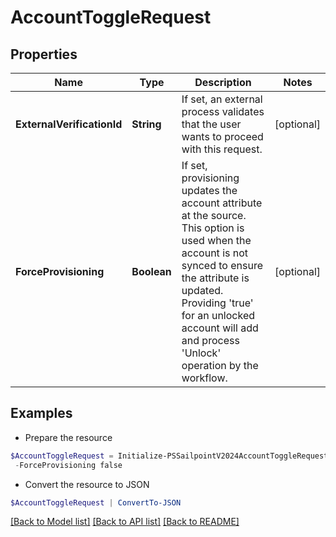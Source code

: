 # AccountToggleRequest
## Properties

Name | Type | Description | Notes
------------ | ------------- | ------------- | -------------
**ExternalVerificationId** | **String** | If set, an external process validates that the user wants to proceed with this request. | [optional] 
**ForceProvisioning** | **Boolean** | If set, provisioning updates the account attribute at the source.   This option is used when the account is not synced to ensure the attribute is updated. Providing &#39;true&#39; for an unlocked account will add and process &#39;Unlock&#39; operation by the workflow. | [optional] 

## Examples

- Prepare the resource
```powershell
$AccountToggleRequest = Initialize-PSSailpointV2024AccountToggleRequest  -ExternalVerificationId 3f9180835d2e5168015d32f890ca1581 `
 -ForceProvisioning false
```

- Convert the resource to JSON
```powershell
$AccountToggleRequest | ConvertTo-JSON
```

[[Back to Model list]](../README.md#documentation-for-models) [[Back to API list]](../README.md#documentation-for-api-endpoints) [[Back to README]](../README.md)


